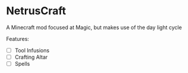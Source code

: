 # NetrusCraft
A Minecraft mod focused at Magic, but makes use of the day light cycle


Features:
  - [ ] Tool Infusions
  - [ ] Crafting Altar
  - [ ] Spells
